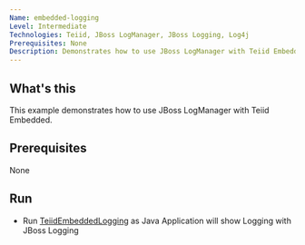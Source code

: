 ```yaml
---
Name: embedded-logging 
Level: Intermediate
Technologies: Teiid, JBoss LogManager, JBoss Logging, Log4j 
Prerequisites: None
Description: Demonstrates how to use JBoss LogManager with Teiid Embedded
---
```


## What's this

This example demonstrates how to use JBoss LogManager with Teiid Embedded.

## Prerequisites

None

## Run

* Run [TeiidEmbeddedLogging](src/main/java/org/teiid/example/TeiidEmbeddedLogging.java) as Java Application will show Logging with JBoss Logging

